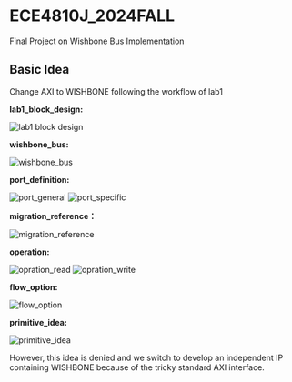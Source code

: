 # ECE4810J_2024FALL
Final Project on Wishbone Bus Implementation

## Basic Idea
Change AXI to WISHBONE following the workflow of lab1

__lab1_block_design:__

![lab1 block design](lab1_related_info/img/lab1_block_design.png)

__wishbone_bus:__

![wishbone_bus](lab1_related_info/img/wishbone_bus.png)

__port_definition:__

![port_general](lab1_related_info/img/port_general.png)
![port_specific](lab1_related_info/img/port_specific.png)

__migration_reference：__

![migration_reference](lab1_related_info/img/migration_reference.png)

__operation:__

![opration_read](lab1_related_info/img/opration_read.png)
![opration_write](lab1_related_info/img/opration_write.png)

__flow_option:__

![flow_option](lab1_related_info/img/flow_option.png)

__primitive_idea:__

![primitive_idea](lab1_related_info/img/primitive_idea.jpg)

However, this idea is denied and we switch to develop an independent IP containing WISHBONE because of the tricky standard AXI interface.
